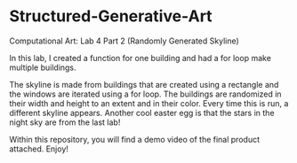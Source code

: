 # Structured-Generative-Art
Computational Art: Lab 4 Part 2 (Randomly Generated Skyline)

In this lab, I created a function for one building and had a for loop make multiple buildings.

The skyline is made from buildings that are created using a rectangle and the windows are iterated using a for loop.
The buildings are randomized in their width and height to an extent and in their color.
Every time this is run, a different skyline appears. 
Another cool easter egg is that the stars in the night sky are from the last lab!


Within this repository, you will find a demo video of the final product attached. Enjoy!
